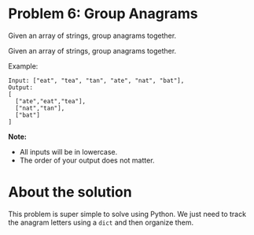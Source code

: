 # Problem 6: Group Anagrams
Given an array of strings, group anagrams together.

Given an array of strings, group anagrams together.

Example:
```
Input: ["eat", "tea", "tan", "ate", "nat", "bat"],
Output:
[
  ["ate","eat","tea"],
  ["nat","tan"],
  ["bat"]
]
```

**Note:**
- All inputs will be in lowercase.
- The order of your output does not matter.


# About the solution
This problem is super simple to solve using Python. We just need to track the anagram letters using a `dict` and then organize them.